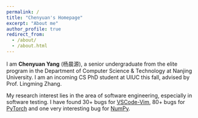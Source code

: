 ```yaml
---
permalink: /
title: "Chenyuan's Homepage"
excerpt: "About me"
author_profile: true
redirect_from: 
  - /about/
  - /about.html
---
```


I am **Chenyuan Yang** (杨晨源), a senior undergraduate from the elite program in the Department of Computer Science & Technology at Nanjing University. I am an incoming CS PhD student at UIUC this fall, advised by Prof. Lingming Zhang.

My research interest lies in the area of software engineering, especially in software testing. I have found 30+ bugs for [VSCode-Vim](https://github.com/VSCodeVim/Vim), 80+ bugs for [PyTorch](https://github.com/pytorch/pytorch) and one very interesting bug for [NumPy](https://github.com/numpy/numpy).